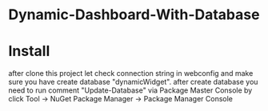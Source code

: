 # Dynamic-Dashboard-With-Database

# Install

after clone this project
let check connection string in webconfig and make sure you have create database "dynamicWidget". 
after create database you need to run comment "Update-Database" via Package Master Console by click Tool -> NuGet Package Manager -> Package Manager Console 
